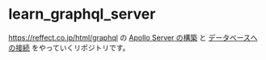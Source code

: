 # learn_graphql_server

https://reffect.co.jp/html/graphql の [Apollo Server の構築](https://reffect.co.jp/html/graphql#Apollo_Server) と [データベースへの接続](https://reffect.co.jp/html/graphql#i-3) をやっていくリポジトリです。
